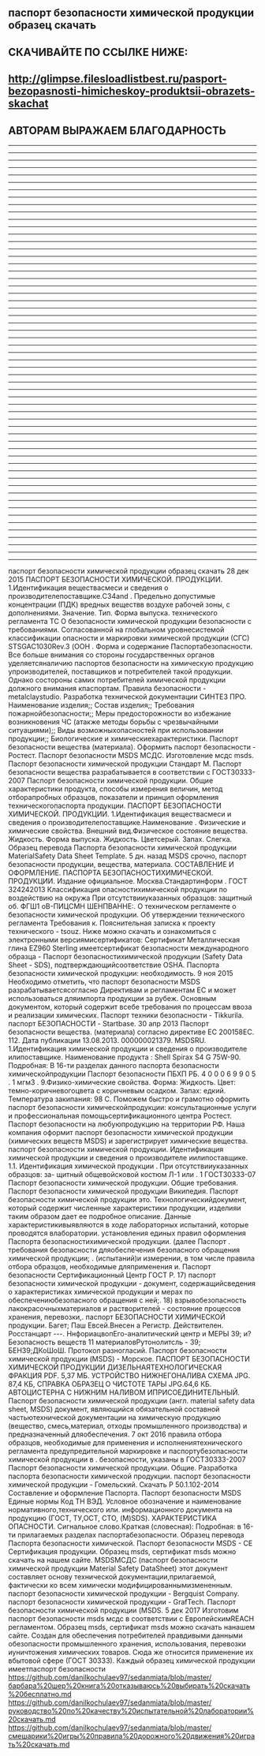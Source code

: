 паспорт безопасности химической продукции образец скачать
--------------------------------------------------
СКАЧИВАЙТЕ ПО ССЫЛКЕ НИЖЕ:
--------------------------------------------------
http://glimpse.filesloadlistbest.ru/pasport-bezopasnosti-himicheskoy-produktsii-obrazets-skachat
--------------------------------------------------
АВТОРАМ ВЫРАЖАЕМ БЛАГОДАРНОСТЬ
--------------------------------------------------
--------------------------------------------------
--------------------------------------------------
--------------------------------------------------
--------------------------------------------------
--------------------------------------------------
--------------------------------------------------
--------------------------------------------------
--------------------------------------------------
--------------------------------------------------
--------------------------------------------------
--------------------------------------------------
--------------------------------------------------
--------------------------------------------------
--------------------------------------------------
--------------------------------------------------
--------------------------------------------------
--------------------------------------------------
--------------------------------------------------
--------------------------------------------------
--------------------------------------------------
--------------------------------------------------
--------------------------------------------------
--------------------------------------------------
--------------------------------------------------
--------------------------------------------------
--------------------------------------------------
--------------------------------------------------
--------------------------------------------------
--------------------------------------------------
--------------------------------------------------
--------------------------------------------------
--------------------------------------------------
--------------------------------------------------
--------------------------------------------------
--------------------------------------------------
--------------------------------------------------
--------------------------------------------------
--------------------------------------------------
--------------------------------------------------
--------------------------------------------------
--------------------------------------------------
--------------------------------------------------
--------------------------------------------------
--------------------------------------------------
--------------------------------------------------
--------------------------------------------------
--------------------------------------------------
--------------------------------------------------
--------------------------------------------------
--------------------------------------------------
--------------------------------------------------
--------------------------------------------------
--------------------------------------------------
--------------------------------------------------
--------------------------------------------------
--------------------------------------------------
--------------------------------------------------
паспорт безопасности химической продукции образец скачать 28 дек 2015  ПАСПОРТ БЕЗОПАСНОСТИ ХИМИЧЕСКОЙ. ПРОДУКЦИИ. 1.Идентификация веществасмеси и сведения о производителепоставщике.C34and . Предельно допустимые концентрации (ПДК) вредных веществв воздухе рабочей зоны, с дополнениями. Значение. Тип. Форма выпуска. технического регламента ТС О безопасности химической продукции безопасности с требованиями. Согласованной на глобальном уровнесистемой классификации опасности и маркировки химической продукции (СГС) STSGAC1030Rev.3 (ООН . Форма и содержание Паспортабезопасности. Все больше внимания со стороны государственных органов уделяетсяналичию паспортов безопасности на химическую продукцию упроизводителей, поставщиков и потребителей такой продукции. Однако состороны самих потребителей химической продукции должного внимания кпаспортам. Правила безопасности - metalclaystudio. Разработка технической документации  СИНТЕЗ ПРО. Наименование изделия;; Состав изделия;; Требования пожарнойбезопасности;; Меры предосторожности во избежание возникновения ЧС (атакже методы борьбы с чрезвычайными ситуациями);; Виды возможныхопасностей при использовании продукции;; Биологические и химическиехарактеристики. Паспорт безопасности вещества (материала). Оформить паспорт безопасности - Ростест. Паспорт безопасности MSDS МСДС. Изготовление мсдс msds. Паспорт безопасности химической продукции  Стандарт М. Паспорт безопасности вещества разрабатывается в соответствии с ГОСТ30333-2007 Паспорт безопасности химической продукции. Общие характеристики продукта, способы измерения величин, метод отборапробных образцов, показатели и принцип оформления техническогопаспорта продукции. ПАСПОРТ БЕЗОПАСНОСТИ ХИМИЧЕСКОЙ. ПРОДУКЦИИ. 1.Идентификация веществасмеси и сведения о производителепоставщике.Наименование . Физические и химические свойства. Внешний вид.Физическое состояние вещества. Жидкость. Форма выпуска. Жидкость. Цветсерый. Запах. Слегка. Образец перевода Паспорта безопасности химической продукции  MaterialSafety Data Sheet Template. 5 дн. назад  MSDS срочно, паспорт безопасности продукции, вещества, материала. СОСТАВЛЕНИЕ И ОФОРМЛЕНИЕ. ПАСПОРТА БЕЗОПАСНОСТИХИМИЧЕСКОЙ. ПРОДУКЦИИ. Издание официальное. Москва.Стандартинформ . ГОСТ 324242013 Классификация опасностихимической продукции по воздействию на окружа  При отсутствииуказанных образцов: защитный об.
ФГШ1 оВ-ПИЦСМН   ШЕНПВАННЕ:. О техническом регламенте о безопасности химической продукции. Об утверждении технического регламента Требования к. Пояснительная записка к проекту технического  - tsouz. Ниже можно скачать и ознакомиться с электронными версиямисертификатов: Сертификат  Металлическая глина EZ960 Sterling имеетсертификат безопасности международного образца - Паспорт безопасностихимической продукции (Safety Data Sheet - SDS), подтверждающийсоответствие OSHA. Паспорта безопасности химической продукции: необходимость. 9 ноя 2015  Необходимо отметить, что паспорт безопасности MSDS разрабатываетсясогласно Директивам и регламентам ЕС и может использоваться дляимпорта продукции за рубеж. Основным документом, который содержит всебе требования по процессам ввоза и реализации химических. Паспорт техники безопасности - Tikkurila. паспорт БЕЗОПАСНОСТИ - Startbase. 30 апр 2013  Паспорт безопасности вещества. (материала) согласно директиве ЕС 200158ЕС. 112. Дата публикации 13.08.2013. 000000021379. MSDSRU. 1.Идентификация химической продукции и сведения о производителе илипоставщике. Наименование продукта : Shell Spirax S4 G 75W-90. Подробная: В 16-ти разделах данного паспорта безопасности химическойпродукции  Паспорт безопасности ПБХП РБ. 4 0 0 0 6 9 9 0 5 . 1 мгм3 . 9.Физико-химические свойства. Форма: Жидкость. Цвет: темно-коричневогоцвета с коричневым осадком. Запах: едкий. Температура закипания: 98 С. Поможем быстро и грамотно оформить паспорт безопасности химическойпродукции: консультационные услуги и профессиональная помощьсертификационного центра Ростест. Паспорт безопасности на любуюпродукцию на территории РФ. Наша компания оформит паспорт безопасности химической продукции (химических веществ MSDS) и зарегистрирует химические вещества. паспорт безопасности химической продукции. Идентификация химической продукции и сведения о производителе иилипоставщике. 1.1. Идентификация химической продукции . При отсутствииуказанных образцов: за- щитный общевойсковой костюм Л-1 или . 1 ГОСТ30333-07 Паспорт безопасности химической продукции. Общие требования.
Паспорт безопасности химической продукции  Википедия. Паспорт безопасности химической продукции это. Технологическийдокумент, который содержит численные характеристики продукции, изделияи таким образом дает ее подробное описание. Данные характеристикивыявляются в ходе лабораторных испытаний, которые проводятся влаборатории. установления единых правил оформления Паспорта безопасностихимической продукции. (далее  Паспорт . требования безопасности дляобеспечения безопасного обращения химической продукции; . (испытаний)и измерении, в том числе правила отбора образцов, необходимые дляприменения и. Паспорт безопасности  Сертификационный Центр ГОСТ Р. 17) паспорт безопасности химической продукции - документ, содержащийсведения о характеристиках химической продукции и мерах по обеспечениюбезопасного обращения с ней;. 18) взрывобезопасность лакокрасочныхматериалов и растворителей - состояние процессов хранения, перевозки,. паспорт БЕЗОПАСНОСТИ ХИМИЧЕСКОЙ продукции.  Багет; Паш Евсей.Внесен а Регистр. Действителен.  Росстанцарт ---. НнфориацвопЕго-аналитический центр и МЕРЫ 39; и? Безопасность веществ 11 материаловРутонолитсль - 39; БЕН39;ДКоШоШ. Протокол разногласий. Паспорт безопасности химической продукции (MSDS) - Морское. ПАСПОРТ БЕЗОПАСНОСТИ ХИМИЧЕСКОЙ ПРОДУКЦИИ ДИЗЕЛЬНАЯТЕХНОЛОГИЧЕСКАЯ ФРАКЦИЯ PDF. 5,37 MБ. УСТРОЙСТВО НИЖНЕГОНАЛИВА СХЕМА JPG. 87,4 КБ, СПРАВКА ОБРАЗЕЦ О ЧИСТОТЕ ТАРЫ JPG.64,6 КБ. АВТОЦИСТЕРНА С НИЖНИМ НАЛИВОМ ИПРИСОЕДИНИТЕЛЬНЫЙ. Паспорт безопасности химической продукции (англ. material safety data sheet, MSDS)  документ, являющийся обязательной составной частьютехнической документации на химическую продукцию (вещество, смесь,материал, отходы промышленного производства) и предназначенный дляобеспечения. 7 окт 2016  правила отбора образцов, необходимые для применения и исполнениятехнического регламента  предупредительной маркировке и паспортубезопасности химической продукции в . безопасности, указаны в ГОСТ30333-2007 Паспорт безопасности химической продукции. Общие. Разработка паспорта безопасности химической продукции. паспорт безопасности химической продукции - Гомельский. Скачать Р 50.1.102-2014 Составление и оформление Паспорта. Паспорт безопасности MSDS  Единые нормы
Код ТН ВЭД. Условное обозначение и наименование нормативного,технического или. информационного документа на продукцию (ГОСТ, ТУ,ОСТ, СТО, (M)SDS). ХАРАКТЕРИСТИКА ОПАСНОСТИ. Сигнальное слово.Краткая (словесная): Подробная: в 16-ти прилагаемых разделах паспортабезопасности. Образец перевода Паспорта безопасности химической. Паспорт безопасности MSDS - CE Сертификация продукции. Образец msds, сертификат msds можно скачать на нашем сайте.  MSDSМСДС (паспорт безопасности химической продукции  Material Safety DataSheet)  этот документ составляет основу технической документации,прилагаемой, фактически ко всем химически модифицированнымизмененным. паспорт безопасности химической продукции - Bergquist Company. паспорт безопасности химической продукции - GrafTech. Паспорт безопасности химической продукции (MSDS. 5 дек 2017  Изготовим паспорт безопасности msds мсдс в соответствии с ЕвропейскимREACH регламентом. Образец msds, сертификат msds можно скачать нанашем сайте. Создан для обеспечения потребителей правдивыми данными обезопасности промышленного хранения, использования, перевозки иуничтожения химических товаров. Сюда же относится применение их вбытовой сфере (ГОСТ 30333). Каждый образец химической продукции имеетпаспорт безопасности
https://github.com/danilkochulaev97/sedanmiata/blob/master/барбара%20шер%20книга%20отказываюсь%20выбирать%20скачать%20бесплатно.md
https://github.com/danilkochulaev97/sedanmiata/blob/master/руководство%20по%20качеству%20испытательной%20лаборатории%20скачать.md
https://github.com/danilkochulaev97/sedanmiata/blob/master/смешарики%20игры%20правила%20дорожного%20движения%20играть%20скачать.md